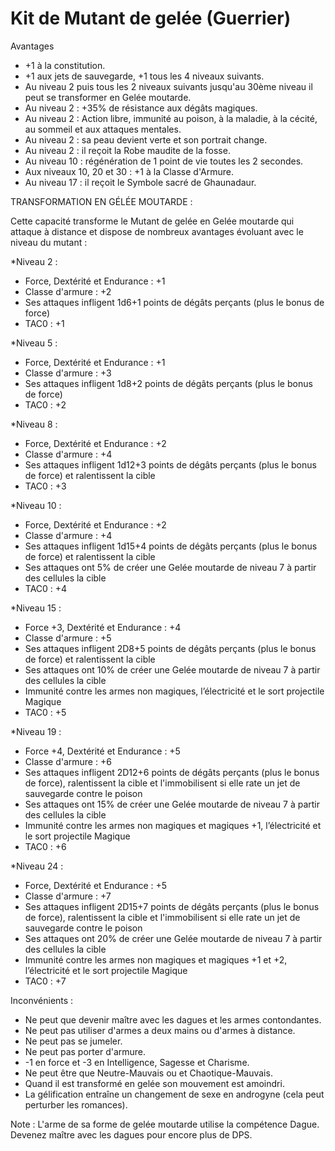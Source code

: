 # Kit de Mutant de gelée (Guerrier)
Avantages

- +1 à la constitution.
- +1 aux jets de sauvegarde, +1 tous les 4 niveaux suivants.
- Au niveau 2 puis tous les 2 niveaux suivants jusqu'au 30ème niveau il peut se transformer en Gelée moutarde.
- Au niveau 2 : +35% de résistance aux dégâts magiques.
- Au niveau 2 : Action libre, immunité au poison, à la maladie, à la cécité, au sommeil et aux attaques mentales.
- Au niveau 2 : sa peau devient verte et son portrait change.
- Au niveau 2 : il reçoit la Robe maudite de la fosse.
- Au niveau 10 : régénération de 1 point de vie toutes les 2 secondes.
- Aux niveaux 10, 20 et 30 : +1 à la Classe d'Armure.
- Au niveau 17 : il reçoit le Symbole sacré de Ghaunadaur.

TRANSFORMATION EN GÉLÉE MOUTARDE :

Cette capacité transforme le Mutant de gelée en Gelée moutarde qui attaque à distance et dispose de nombreux avantages évoluant avec le niveau du mutant :
   
 *Niveau 2 : 
- Force, Dextérité et Endurance : +1
- Classe d'armure : +2
- Ses attaques infligent 1d6+1 points de dégâts perçants (plus le bonus de force)
- TAC0 : +1

 *Niveau 5 : 
- Force, Dextérité et Endurance : +1
- Classe d'armure : +3
- Ses attaques infligent 1d8+2 points de dégâts perçants (plus le bonus de force)
- TAC0 : +2

 *Niveau 8 : 
- Force, Dextérité et Endurance : +2
- Classe d'armure : +4
- Ses attaques infligent 1d12+3 points de dégâts perçants (plus le bonus de force) et ralentissent la cible
- TAC0 : +3
                   
 *Niveau 10 : 
- Force, Dextérité et Endurance : +2
- Classe d'armure : +4
- Ses attaques infligent 1d15+4 points de dégâts perçants (plus le bonus de force) et ralentissent la cible
- Ses attaques ont 5% de créer une Gelée moutarde de niveau 7 à partir des cellules la cible
- TAC0 : +4

 *Niveau 15 : 
- Force +3, Dextérité et Endurance : +4
- Classe d'armure : +5
- Ses attaques infligent 2D8+5 points de dégâts perçants (plus le bonus de force) et ralentissent la cible
- Ses attaques ont 10% de créer une Gelée moutarde de niveau 7 à partir des cellules la cible
- Immunité contre les armes non magiques, l’électricité et le sort projectile Magique
- TAC0 : +5

 *Niveau 19 :  
- Force +4, Dextérité et Endurance : +5
- Classe d'armure : +6
- Ses attaques infligent 2D12+6 points de dégâts perçants (plus le bonus de force), ralentissent la cible et l'immobilisent si elle rate un jet de sauvegarde contre le poison
- Ses attaques ont 15% de créer une Gelée moutarde de niveau 7 à partir des cellules la cible
- Immunité contre les armes non magiques et magiques +1, l’électricité et le sort projectile Magique
- TAC0 : +6

 *Niveau 24 : 
- Force, Dextérité et Endurance : +5
- Classe d'armure : +7
- Ses attaques infligent 2D15+7 points de dégâts perçants (plus le bonus de force), ralentissent la cible et l'immobilisent si elle rate un jet de sauvegarde contre le poison
- Ses attaques ont 20% de créer une Gelée moutarde de niveau 7 à partir des cellules la cible
- Immunité contre les armes non magiques et magiques +1 et +2, l’électricité et le sort projectile Magique
- TAC0 : +7

Inconvénients :

- Ne peut que devenir maître avec les dagues et les armes contondantes.
- Ne peut pas utiliser d'armes a deux mains ou d'armes à distance.
- Ne peut pas se jumeler.
- Ne peut pas porter d'armure.
- -1 en force et -3 en Intelligence, Sagesse et Charisme.
- Ne peut être que Neutre-Mauvais ou et Chaotique-Mauvais.
- Quand il est transformé en gelée son mouvement est amoindri.
- La gélification entraîne un changement de sexe en androgyne (cela peut perturber les romances).

Note : L'arme de sa forme de gelée moutarde utilise la compétence Dague. Devenez maître avec les dagues pour encore plus de DPS.
